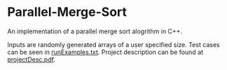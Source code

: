 # Parallel-Merge-Sort

An implementation of a parallel merge sort alogrithm in C++.

Inputs are randomly generated arrays of a user specified size.
Test cases can be seen in [runExamples.txt](runExamples.txt).
Project description can be found at [projectDesc.pdf](projectDesc.pdf).
